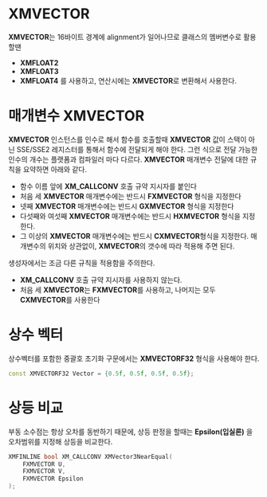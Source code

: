
# XMVECTOR
**XMVECTOR**는 16바이트 경계에 alignment가 일어나므로 클래스의 멤버변수로 활용할땐
- **XMFLOAT2**
- **XMFLOAT3**
- **XMFLOAT4**
를 사용하고, 연산시에는 **XMVECTOR**로 변환해서 사용한다.

# 매개변수 XMVECTOR
**XMVECTOR**  인스턴스를 인수로 해서 함수를 호출할때 **XMVECTOR** 값이 스택이 아닌 SSE/SSE2 레지스터를 통해서 함수에 전달되게 해야 한다. 그런 식으로 전달 가능한 인수의 개수는 플랫폼과 컴파일러 마다 다르다. **XMVECTOR** 매개변수 전달에 대한 규칙을 요약하면 아래와 같다.
- 함수 이름 앞에 **XM_CALLCONV** 호출 규약 지시자를 붙인다
- 처음 세 **XMVECTOR** 매개변수에는 반드시 **FXMVECTOR** 형식을 지정한다
- 넷째 **XMVECTOR** 매개변수에는 반드시 **GXMVECTOR** 형식을 지정한다
- 다섯째와 여섯째 **XMVECTOR** 매개변수에는 반드시 **HXMVECTOR** 형식을 지정한다.
- 그 이상의 **XMVECTOR** 매개변수에는 반드시 **CXMVECTOR**형식을 지정한다.
매개변수의 위치와 상관없이, **XMVECTOR**의 갯수에 따라 적용해 주면 된다.

생성자에서는 조금 다른 규칙을 적용함을 주의한다.
- **XM_CALLCONV** 호출 규약 지시자를 사용하지 않는다.
- 처음 세 **XMVECTOR**는 **FXMVECTOR**를 사용하고, 나머지는 모두 **CXMVECTOR**를 사용한다

# 상수 벡터
상수벡터를 포함한 중괄호 초기화 구문에서는 **XMVECTORF32** 형식을 사용해야 한다.
```cpp
const XMVECTORF32 Vector = {0.5f, 0.5f, 0.5f, 0.5f};
```

# 상등 비교
부동 소수점는 항상 오차를 동반하기 때문에, 상등 판정을 할때는 **Epsilon(입실론)** 을 오차범위를 지정해 상등을 비교한다.
```cpp
XMFINLINE bool XM_CALLCONV XMVector3NearEqual(
	FXMVECTOR U,
	FXMVECTOR V,
	FXMVECTOR Epsilon
);
```
